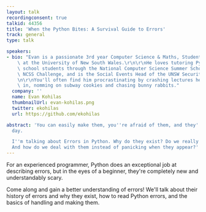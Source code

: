 ```yaml
---
layout: talk
recordingconsent: true
talkid: 44356
title: 'When the Python Bites: A Survival Guide to Errors'
track: general
type: talk

speakers:
- bio: "Evan is a passionate 3rd year Computer Science & Maths, Student and Tutor\
    \ at the University of New South Wales.\r\n\r\nHe loves tutoring Python to high\
    \ school students through the National Computer Science Summer School, and the\
    \ NCSS Challenge, and is the Social Events Head of the UNSW Security Society.\r\
    \n\r\nYou'll often find him procrastinating by crashing lectures he's not enrolled\
    \ in, nomming on subway cookies and chasing bunny rabbits."
  company: ''
  name: Evan Kohilas
  thumbnailUrl: evan-kohilas.png
  twitter: ekohilas
  url: https://github.com/ekohilas

abstract: 'You can easily make them, you''re afraid of them, and they''ll ruin your
  day.

  I''m talking about Errors in Python. Why do they exist? Do we really need them?
  And how do we deal with them instead of panicking when they appear?'
---
```

For an experienced programmer, Python does an exceptional job at describing errors, but in the eyes of a beginner, they're completely new and understandably scary.

Come along and gain a better understanding of errors! We'll talk about their history of errors and why they exist, how to read Python errors, and the basics of handling and making them. 
